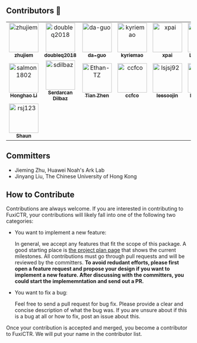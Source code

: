 ## Contributors 🤗

<!-- readme: zhujiem,doubleQ2018,Da-Guo,kyriemao,contributors -start -->
<table>
	<tbody>
		<tr>
            <td align="center">
                <a href="https://github.com/zhujiem">
                    <img src="https://avatars.githubusercontent.com/u/7032227?v=4" width="80;" alt="zhujiem"/>
                    <br />
                    <sub><b>zhujiem</b></sub>
                </a>
            </td>
            <td align="center">
                <a href="https://github.com/doubleq2018">
                    <img src="https://avatars.githubusercontent.com/u/19202101?v=4" width="80;" alt="doubleq2018"/>
                    <br />
                    <sub><b>doubleq2018</b></sub>
                </a>
            </td>
            <td align="center">
                <a href="https://github.com/da-guo">
                    <img src="https://avatars.githubusercontent.com/u/58663690?v=4" width="80;" alt="da-guo"/>
                    <br />
                    <sub><b>da-guo</b></sub>
                </a>
            </td>
            <td align="center">
                <a href="https://github.com/kyriemao">
                    <img src="https://avatars.githubusercontent.com/u/57164831?v=4" width="80;" alt="kyriemao"/>
                    <br />
                    <sub><b>kyriemao</b></sub>
                </a>
            </td>
            <td align="center">
                <a href="https://github.com/xpai">
                    <img src="https://avatars.githubusercontent.com/u/73411968?v=4" width="80;" alt="xpai"/>
                    <br />
                    <sub><b>xpai</b></sub>
                </a>
            </td>
            <td align="center">
                <a href="https://github.com/LiangcaiSu">
                    <img src="https://avatars.githubusercontent.com/u/34390574?v=4" width="80;" alt="LiangcaiSu"/>
                    <br />
                    <sub><b>LiangcaiSu</b></sub>
                </a>
            </td>
		</tr>
		<tr>
            <td align="center">
                <a href="https://github.com/salmon1802">
                    <img src="https://avatars.githubusercontent.com/u/73091798?v=4" width="80;" alt="salmon1802"/>
                    <br />
                    <sub><b>Honghao Li</b></sub>
                </a>
            </td>
            <td align="center">
                <a href="https://github.com/sdilbaz">
                    <img src="https://avatars.githubusercontent.com/u/24456288?v=4" width="80;" alt="sdilbaz"/>
                    <br />
                    <sub><b>Serdarcan Dilbaz</b></sub>
                </a>
            </td>
            <td align="center">
                <a href="https://github.com/Ethan-TZ">
                    <img src="https://avatars.githubusercontent.com/u/69251138?v=4" width="80;" alt="Ethan-TZ"/>
                    <br />
                    <sub><b>Tian Zhen</b></sub>
                </a>
            </td>
            <td align="center">
                <a href="https://github.com/ccfco">
                    <img src="https://avatars.githubusercontent.com/u/54824048?v=4" width="80;" alt="ccfco"/>
                    <br />
                    <sub><b>ccfco</b></sub>
                </a>
            </td>
            <td align="center">
                <a href="https://github.com/lsjsj92">
                    <img src="https://avatars.githubusercontent.com/u/24634054?v=4" width="80;" alt="lsjsj92"/>
                    <br />
                    <sub><b>leesoojin</b></sub>
                </a>
            </td>
            <td align="center">
                <a href="https://github.com/lu-minous">
                    <img src="https://avatars.githubusercontent.com/u/48793299?v=4" width="80;" alt="lu-minous"/>
                    <br />
                    <sub><b>lu-minous</b></sub>
                </a>
            </td>
		</tr>
		<tr>
            <td align="center">
                <a href="https://github.com/rsj123">
                    <img src="https://avatars.githubusercontent.com/u/16500070?v=4" width="80;" alt="rsj123"/>
                    <br />
                    <sub><b>Shaun</b></sub>
                </a>
            </td>
		</tr>
	<tbody>
</table>
<!-- readme: zhujiem,doubleQ2018,Da-Guo,kyriemao,contributors -end -->

## Committers

+ Jieming Zhu, Huawei Noah's Ark Lab
+ Jinyang Liu, The Chinese University of Hong Kong

## How to Contribute

Contributions are always welcome. If you are interested in contributing to FuxiCTR, your contributions will likely fall into one of the following two categories:

+ You want to implement a new feature:
  
  In general, we accept any features that fit the scope of this package. A good starting place is [the project plan page](https://github.com/xue-pai/FuxiCTR/projects) that shows the current milestones. All contributions must go through pull requests and will be reviewed by the committers. **To avoid redudant efforts, please first open a feature request and propose your design if you want to implement a new feature. After discussing with the committers, you could start the implememntation and send out a PR.**

+ You want to fix a bug:
  
  Feel free to send a pull request for bug fix. Please provide a clear and concise description of what the bug was. If you are unsure about if this is a bug at all or how to fix, post an issue about this.

Once your contribution is accepted and merged, you become a contributor to FuxiCTR. We will put your name in the contributor list.


